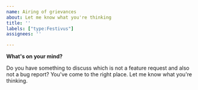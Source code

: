 ```yaml
---
name: Airing of grievances
about: Let me know what you're thinking
title: ''
labels: ["type:Festivus"]
assignees: ''

---
```

**What's on your mind?**

Do you have something to discuss which is not a feature request and also not a
bug report? You've come to the right place. Let me know what you're thinking.
